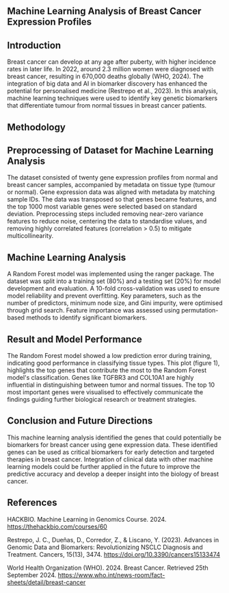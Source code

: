## Machine Learning Analysis of Breast Cancer Expression Profiles 

## Introduction
Breast cancer can develop at any age after puberty, with higher incidence rates in later life. In 2022, around 2.3 million women were diagnosed with breast cancer, resulting in 670,000 deaths globally (WHO, 2024). The integration of big data and AI in biomarker discovery has enhanced the potential for personalised medicine (Restrepo et al., 2023). In this analysis, machine learning techniques were used to identify key genetic biomarkers that differentiate tumour from normal tissues in breast cancer patients.

## Methodology
## Preprocessing of Dataset for Machine Learning Analysis 
The dataset consisted of twenty gene expression profiles from normal and breast cancer samples, accompanied by metadata on tissue type (tumour or normal). Gene expression data was aligned with metadata by matching sample IDs. The data was transposed so that genes became features, and the top 1000 most variable genes were selected based on standard deviation.
Preprocessing steps included removing near-zero variance features to reduce noise, centering the data to standardise values, and removing highly correlated features (correlation > 0.5) to mitigate multicollinearity.

## Machine Learning Analysis
A Random Forest model was implemented using the ranger package. The dataset was split into a training set (80%) and a testing set (20%) for model development and evaluation. A 10-fold cross-validation was used to ensure model reliability and prevent overfitting. Key parameters, such as the number of predictors, minimum node size, and Gini impurity, were optimised through grid search. Feature importance was assessed using permutation-based methods to identify significant biomarkers.

## Result and Model Performance 
The Random Forest model showed a low prediction error during training, indicating good performance in classifying tissue types. This plot (figure 1), highlights the top genes that contribute the most to the Random Forest model's classification. Genes like TGFBR3 and COL10A1 are highly influential in distinguishing between tumor and normal tissues. The top 10 most important genes were visualised to effectively communicate the findings guiding further biological research or treatment strategies.

## Conclusion and Future Directions 
This machine learning analysis identified the genes that could potentially be biomarkers for breast cancer using gene expression data. These identified genes can be used as critical biomarkers for early detection and targeted therapies in breast cancer. Integration of clinical data with other machine learning models could be further applied in the future to improve the predictive accuracy and develop a deeper insight into the biology of breast cancer.

## References
HACKBIO. Machine Learning in Genomics Course. 2024. https://thehackbio.com/courses/60

Restrepo, J. C., Dueñas, D., Corredor, Z., & Liscano, Y. (2023). Advances in Genomic Data 	and Biomarkers: Revolutionizing NSCLC Diagnosis and Treatment. Cancers, 15(13), 	3474. https://doi.org/10.3390/cancers15133474

World Health Organization (WHO). 2024. Breast Cancer. Retrieved 25th September 2024. 	https://www.who.int/news-room/fact-sheets/detail/breast-cancer

